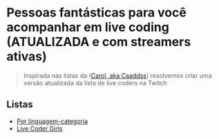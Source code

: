 # Pessoas fantásticas para você acompanhar em live coding (ATUALIZADA e com streamers ativas)

> Inspirada nas listas da ([Carol, aka Caaddss](https://twitter.com/_caaddss)) resolvemos criar uma versão atualizada da lista de live coders na Twitch


## Listas

- [Por linguagem-categoria]()
- [Live Coder Girls]()

